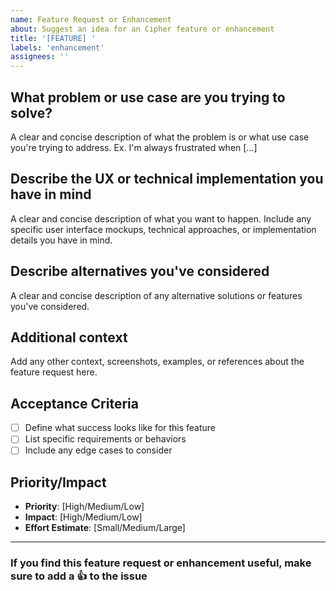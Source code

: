 ```yaml
---
name: Feature Request or Enhancement
about: Suggest an idea for an Cipher feature or enhancement
title: '[FEATURE] '
labels: 'enhancement'
assignees: ''
---
```


## What problem or use case are you trying to solve?

A clear and concise description of what the problem is or what use case you're trying to address. Ex. I'm always frustrated when [...]

## Describe the UX or technical implementation you have in mind

A clear and concise description of what you want to happen. Include any specific user interface mockups, technical approaches, or implementation details you have in mind.

## Describe alternatives you've considered

A clear and concise description of any alternative solutions or features you've considered.

## Additional context

Add any other context, screenshots, examples, or references about the feature request here.

## Acceptance Criteria

- [ ] Define what success looks like for this feature
- [ ] List specific requirements or behaviors
- [ ] Include any edge cases to consider

## Priority/Impact

- **Priority**: [High/Medium/Low]
- **Impact**: [High/Medium/Low]
- **Effort Estimate**: [Small/Medium/Large]

---

### If you find this feature request or enhancement useful, make sure to add a 👍 to the issue